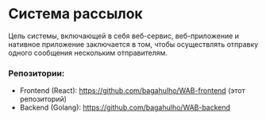 # Система рассылок

Цель системы, включающей в себя веб-сервис, веб-приложение и нативное приложение заключается в том, 
чтобы осуществлять отправку одного сообщения нескольким отправителям.

### Репозитории:

- Frontend (React): https://github.com/bagahulho/WAB-frontend (этот репозиторий)
- Backend (Golang): https://github.com/bagahulho/WAB-backend 